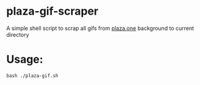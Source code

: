 # plaza-gif-scraper
A simple shell script to scrap all gifs from [plaza.one](https://plaza.one) background to current directory
# Usage:
`bash ./plaza-gif.sh`
